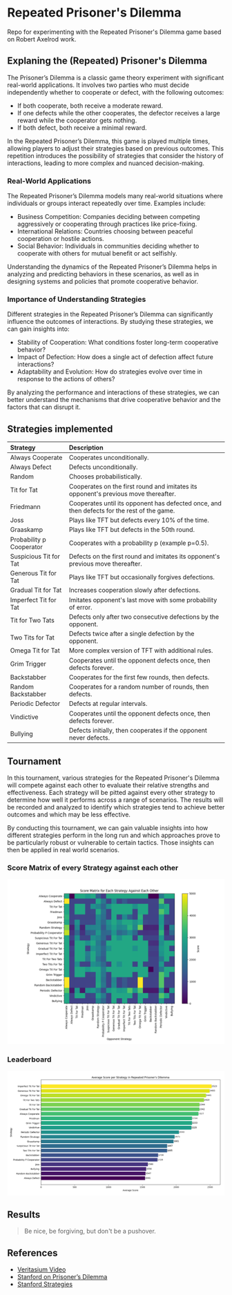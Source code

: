 # Repeated Prisoner's Dilemma

Repo for experimenting with the Repeated Prisoner's Dilemma game based on Robert Axelrod work.

## Explaning the (Repeated) Prisoner's Dilemma

The Prisoner’s Dilemma is a classic game theory experiment with significant real-world applications. It involves two parties who must decide independently whether to cooperate or defect, with the following outcomes:

+ If both cooperate, both receive a moderate reward.
+ If one defects while the other cooperates, the defector receives a large reward while the cooperator gets nothing.
+ If both defect, both receive a minimal reward.

In the Repeated Prisoner’s Dilemma, this game is played multiple times, allowing players to adjust their strategies based on previous outcomes. This repetition introduces the possibility of strategies that consider the history of interactions, leading to more complex and nuanced decision-making.

### Real-World Applications

The Repeated Prisoner’s Dilemma models many real-world situations where individuals or groups interact repeatedly over time. Examples include:

+ Business Competition: Companies deciding between competing aggressively or cooperating through practices like price-fixing.
+ International Relations: Countries choosing between peaceful cooperation or hostile actions.
+ Social Behavior: Individuals in communities deciding whether to cooperate with others for mutual benefit or act selfishly.

Understanding the dynamics of the Repeated Prisoner’s Dilemma helps in analyzing and predicting behaviors in these scenarios, as well as in designing systems and policies that promote cooperative behavior.

### Importance of Understanding Strategies

Different strategies in the Repeated Prisoner’s Dilemma can significantly influence the outcomes of interactions. By studying these strategies, we can gain insights into:
  
+ Stability of Cooperation: What conditions foster long-term cooperative behavior?
+ Impact of Defection: How does a single act of defection affect future interactions?
+ Adaptability and Evolution: How do strategies evolve over time in response to the actions of others?

By analyzing the performance and interactions of these strategies, we can better understand the mechanisms that drive cooperative behavior and the factors that can disrupt it.

## Strategies implemented

| Strategy                   | Description
|:---------------------------|:--------------------------
| Always Cooperate           | Cooperates unconditionally.
| Always Defect              | Defects unconditionally.
| Random                     | Chooses probabilistically.
| Tit for Tat                | Cooperates on the first round and imitates its opponent's previous move thereafter.
| Friedmann                  | Cooperates until its opponent has defected once, and then defects for the rest of the game.
| Joss                       | Plays like TFT but defects every 10% of the time.
| Graaskamp                  | Plays like TFT but defects in the 50th round.
| Probability p Cooperator   | Cooperates with a probability p (example p=0.5).
| Suspicious Tit for Tat     | Defects on the first round and imitates its opponent's previous move thereafter.
| Generous Tit for Tat       | Plays like TFT but occasionally forgives defections.
| Gradual Tit for Tat        | Increases cooperation slowly after defections.
| Imperfect Tit for Tat      | Imitates opponent's last move with some probability of error.
| Tit for Two Tats           | Defects only after two consecutive defections by the opponent.
| Two Tits for Tat           | Defects twice after a single defection by the opponent.
| Omega Tit for Tat          | More complex version of TFT with additional rules.
| Grim Trigger               | Cooperates until the opponent defects once, then defects forever.
| Backstabber                | Cooperates for the first few rounds, then defects.
| Random Backstabber         | Cooperates for a random number of rounds, then defects.
| Periodic Defector          | Defects at regular intervals.
| Vindictive                 | Cooperates until the opponent defects once, then defects forever.
| Bullying                   | Defects initially, then cooperates if the opponent never defects.

## Tournament

In this tournament, various strategies for the Repeated Prisoner's Dilemma will compete against each other to evaluate their relative strengths and effectiveness. Each strategy will be pitted against every other strategy to determine how well it performs across a range of scenarios. The results will be recorded and analyzed to identify which strategies tend to achieve better outcomes and which may be less effective.

By conducting this tournament, we can gain valuable insights into how different strategies perform in the long run and which approaches prove to be particularly robust or vulnerable to certain tactics. Those insights can then be applied in real world scenarios.

### Score Matrix of every Strategy against each other

![score-matrix](https://github.com/tombackert/game-theory/blob/main/score-matrix.png)

### Leaderboard

![average-score-per-strategy](https://github.com/tombackert/game-theory/blob/main/average-score-per-strategy.png)

## Results

> Be nice, be forgiving, but don't be a pushover.

## References

+ [Veritasium Video](https://youtu.be/mScpHTIi-kM?si=YPWhvPgj4how0AwX)
+ [Stanford on Prisoner’s Dilemma](https://plato.stanford.edu/entries/prisoner-dilemma/index.html#return)
+ [Stanford Strategies](https://plato.stanford.edu/entries/prisoner-dilemma/strategy-table.html#:~:text=A%20good%20strategy%20for%20the,reduces%20the%20average%20payoff%20of)

